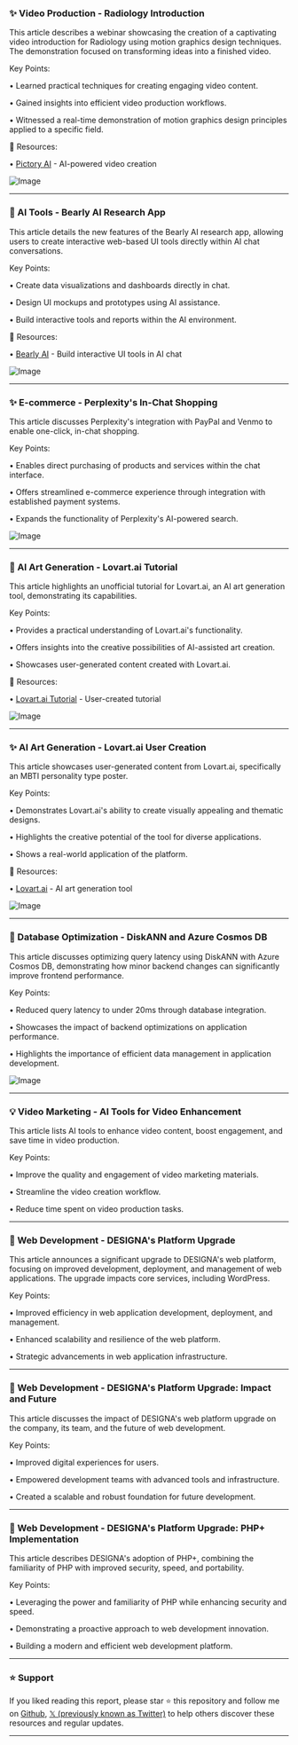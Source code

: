 ### ✨ Video Production - Radiology Introduction

This article describes a webinar showcasing the creation of a captivating video introduction for Radiology using motion graphics design techniques.  The demonstration focused on transforming ideas into a finished video.

Key Points:

• Learned practical techniques for creating engaging video content.


• Gained insights into efficient video production workflows.


• Witnessed a real-time demonstration of motion graphics design principles applied to a specific field.


🔗 Resources:

• [Pictory AI](https://x.com/pictoryai) - AI-powered video creation


![Image](https://pbs.twimg.com/media/Gq7L7J5WIAEeQS3?format=jpg&name=small)


---

### 🚀 AI Tools - Bearly AI Research App

This article details the new features of the Bearly AI research app, allowing users to create interactive web-based UI tools directly within AI chat conversations.


Key Points:

• Create data visualizations and dashboards directly in chat.


• Design UI mockups and prototypes using AI assistance.


• Build interactive tools and reports within the AI environment.


🔗 Resources:

• [Bearly AI](https://bearly.ai/docs/features/artifacts) - Build interactive UI tools in AI chat


![Image](https://pbs.twimg.com/media/Gq7F_KIXgAAQ_Lc?format=jpg&name=small)


---

### ✨ E-commerce - Perplexity's In-Chat Shopping

This article discusses Perplexity's integration with PayPal and Venmo to enable one-click, in-chat shopping.


Key Points:

•  Enables direct purchasing of products and services within the chat interface.


•  Offers streamlined e-commerce experience through integration with established payment systems.


•  Expands the functionality of Perplexity's AI-powered search.


![Image](https://pbs.twimg.com/media/Gq6FeNGX0AATjk-?format=jpg&name=small)


---

### 🤖 AI Art Generation - Lovart.ai Tutorial

This article highlights an unofficial tutorial for Lovart.ai, an AI art generation tool, demonstrating its capabilities.

Key Points:

• Provides a practical understanding of Lovart.ai's functionality.


• Offers insights into the creative possibilities of AI-assisted art creation.


• Showcases user-generated content created with Lovart.ai.


🔗 Resources:

• [Lovart.ai Tutorial](https://t.co/fcEGoAE8VX) -  User-created tutorial


![Image](https://pbs.twimg.com/amplify_video_thumb/1922184992404193280/img/Wz1CK2z7wRUihtDW.jpg)


---

### ✨ AI Art Generation - Lovart.ai User Creation

This article showcases user-generated content from Lovart.ai, specifically an MBTI personality type poster.

Key Points:

• Demonstrates Lovart.ai's ability to create visually appealing and thematic designs.


• Highlights the creative potential of the tool for diverse applications.


• Shows a real-world application of the platform.


🔗 Resources:

• [Lovart.ai](https://x.com/lovart_ai) - AI art generation tool


![Image](https://pbs.twimg.com/amplify_video_thumb/1921980487557644289/img/VM8O_OPO1bFIa6jH.jpg)



---

### 🤖 Database Optimization - DiskANN and Azure Cosmos DB

This article discusses optimizing query latency using DiskANN with Azure Cosmos DB, demonstrating how minor backend changes can significantly improve frontend performance.


Key Points:

• Reduced query latency to under 20ms through database integration.


• Showcases the impact of backend optimizations on application performance.


• Highlights the importance of efficient data management in application development.


![Image](https://pbs.twimg.com/media/Gq1HUBaXwAANKPH?format=jpg&name=900x900)


---

### 💡 Video Marketing - AI Tools for Video Enhancement

This article lists AI tools to enhance video content, boost engagement, and save time in video production.

Key Points:

• Improve the quality and engagement of video marketing materials.


• Streamline the video creation workflow.


• Reduce time spent on video production tasks.



---

### 🤖 Web Development - DESIGNA's Platform Upgrade

This article announces a significant upgrade to DESIGNA's web platform, focusing on improved development, deployment, and management of web applications.  The upgrade impacts core services, including WordPress.

Key Points:

• Improved efficiency in web application development, deployment, and management.


• Enhanced scalability and resilience of the web platform.


• Strategic advancements in web application infrastructure.


---

### 🤖 Web Development - DESIGNA's Platform Upgrade: Impact and Future

This article discusses the impact of DESIGNA's web platform upgrade on the company, its team, and the future of web development.


Key Points:

• Improved digital experiences for users.


• Empowered development teams with advanced tools and infrastructure.


• Created a scalable and robust foundation for future development.


---

### 🤖 Web Development - DESIGNA's Platform Upgrade: PHP+ Implementation

This article describes DESIGNA's adoption of PHP+, combining the familiarity of PHP with improved security, speed, and portability.

Key Points:

• Leveraging the power and familiarity of PHP while enhancing security and speed.


• Demonstrating a proactive approach to web development innovation.


• Building a modern and efficient web development platform.


---

### ⭐️ Support

If you liked reading this report, please star ⭐️ this repository and follow me on [Github](https://github.com/Drix10), [𝕏 (previously known as Twitter)](https://x.com/DRIX_10_) to help others discover these resources and regular updates.

---